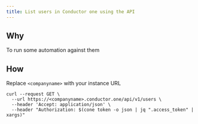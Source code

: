 ```yaml
---
title: List users in Conductor one using the API
---
```


## Why

To run some automation against them

## How

Replace `<companyname>` with your instance URL

```shell
curl --request GET \
  --url https://<companyname>.conductor.one/api/v1/users \
  --header 'Accept: application/json' \
  --header "Authorization: $(cone token -o json | jq ".access_token" | xargs)"
```
